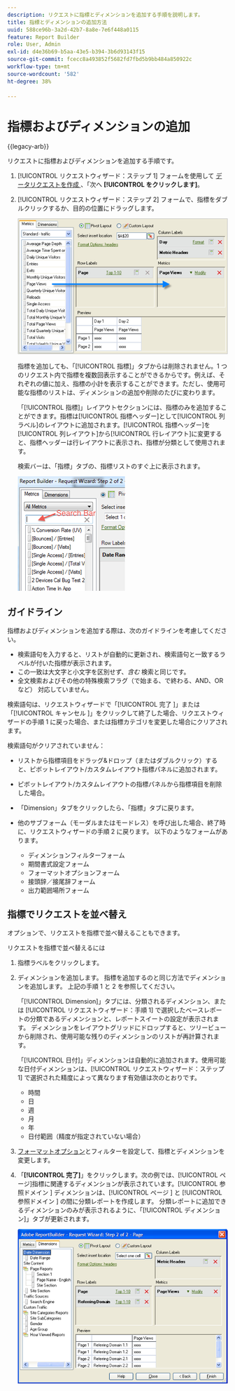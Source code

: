 ```yaml
---
description: リクエストに指標とディメンションを追加する手順を説明します。
title: 指標とディメンションの追加方法
uuid: 588ce96b-3a2d-42b7-8a8e-7e6f448a0115
feature: Report Builder
role: User, Admin
exl-id: d4e36b69-b5aa-43e5-b394-3b6d93143f15
source-git-commit: fcecc8a493852f5682fd7fbd5b9bb484a850922c
workflow-type: tm+mt
source-wordcount: '582'
ht-degree: 38%

---
```


# 指標およびディメンションの追加

{{legacy-arb}}

リクエストに指標およびディメンションを追加する手順です。

1. [!UICONTROL  リクエストウィザード：ステップ 1] フォームを使用して [ データリクエストを作成 ](/help/analyze/legacy-report-builder/data-requests/data-requests.md)、「次へ **[!UICONTROL をクリックします]**。
1. [!UICONTROL  リクエストウィザード：ステップ 2] フォームで、指標をダブルクリックするか、目的の位置にドラッグします。

   ![ リクエストウィザード：指標リストから目的のページビューセクションを指す矢印を持つステップ 2 を示すスクリーンショット。](assets/adding_metrics.png)

   指標を追加しても、「[!UICONTROL 指標]」タブからは削除されません。1 つのリクエスト内で指標を複数回表示することができるからです。例えば、それぞれの値に加え、指標の小計を表示することができます。ただし、使用可能な指標のリストは、ディメンションの追加や削除のたびに変わります。

   「[!UICONTROL 指標]」レイアウトセクションには、指標のみを追加することができます。指標は[!UICONTROL 指標ヘッダー]として[!UICONTROL 列ラベル]のレイアウトに追加されます。[!UICONTROL 指標ヘッダー]を[!UICONTROL 列レイアウト]から[!UICONTROL 行レイアウト]に変更すると、指標ヘッダーは行レイアウトに表示され、指標が分類として使用されます。

   検索バーは、「指標」タブの、指標リストのすぐ上に表示されます。

   ![ 指標の検索バーを示したスクリーンショット。](assets/search_bar_metric.png)

## ガイドライン

指標およびディメンションを追加する際は、次のガイドラインを考慮してください。

* 検索語句を入力すると、リストが自動的に更新され、検索語句と一致するラベルが付いた指標が表示されます。
* この一致は大文字と小文字を区別せず、*含む* 検索と同じです。
* 全文検索およびその他の特殊検索フラグ（で始まる、で終わる、AND、OR など） 対応していません。

検索語句は、リクエストウィザードで「[!UICONTROL  完了 ]」または「[!UICONTROL  キャンセル ]」をクリックして終了した場合、リクエストウィザードの手順 1 に戻った場合、または指標カテゴリを変更した場合にクリアされます。

検索語句がクリアされていません：

* リストから指標項目をドラッグ&amp;ドロップ（またはダブルクリック）すると、ピボットレイアウト/カスタムレイアウト指標パネルに追加されます。
* ピボットレイアウト/カスタムレイアウトの指標パネルから指標項目を削除した場合。
* 「Dimension」タブをクリックしたら、「指標」タブに戻ります。
* 他のサブフォーム（モーダルまたはモードレス）を呼び出した場合、終了時に、リクエストウィザードの手順 2 に戻ります。 以下のようなフォームがあります。

   * ディメンションフィルターフォーム
   * 期間書式設定フォーム
   * フォーマットオプションフォーム
   * 接頭辞／接尾辞フォーム
   * 出力範囲場所フォーム

## 指標でリクエストを並べ替え

オプションで、リクエストを指標で並べ替えることもできます。

リクエストを指標で並べ替えるには

1. 指標ラベルをクリックします。
1. ディメンションを追加します。 指標を追加するのと同じ方法でディメンションを追加します。 上記の手順 1 と 2 を参照してください。

   「[!UICONTROL Dimension]」タブには、分類されるディメンション、または [!UICONTROL  リクエストウィザード：手順 1] で選択したベースレポートの分類であるディメンションと、レポートスイートの設定が表示されます。 ディメンションをレイアウトグリッドにドロップすると、ツリービューから削除され、使用可能な残りのディメンションのリストが再計算されます。

   「[!UICONTROL 日付]」ディメンションは自動的に追加されます。使用可能な日付ディメンションは、[!UICONTROL リクエストウィザード：ステップ 1] で選択された精度によって異なります有効値は次のとおりです。

   * 時間
   * 日
   * 週
   * 月
   * 年
   * 日付範囲（精度が指定されていない場合）

1. [フォーマットオプション](/help/analyze/legacy-report-builder/layout/t-format-display-headers.md)とフィルターを設定して、指標とディメンションを変更します。
1. 「**[!UICONTROL 完了]**」をクリックします。次の例では、[!UICONTROL ページ]指標に関連するディメンションが表示されています。[!UICONTROL  参照ドメイン ] ディメンションは、[!UICONTROL  ページ ] と [!UICONTROL  参照ドメイン ] の間に分類レポートを作成します。 分類レポートに追加できるディメンションのみが表示されるように、「[!UICONTROL ディメンション]」タブが更新されます。

   ![ 指標に関連するディメンションを示すスクリーンショット。](assets/page_pageview_02.png)
